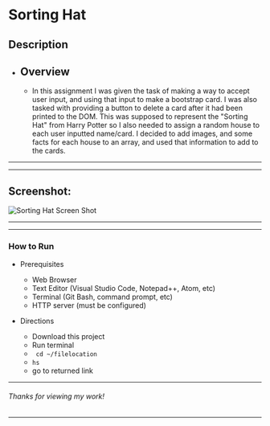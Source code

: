 # Sorting Hat

## Description
* ## Overview 
    * In this assignment I was given the task of making a way to accept user input, and using that input to make a bootstrap card. I was also tasked with providing a button to delete a card after it had been printed to the DOM. This was supposed to represent the "Sorting Hat" from Harry Potter so I also needed to assign a random house to each user inputted name/card. I decided to add images, and some facts for each house to an array, and used that information to add to the cards.

***
***

## Screenshot: 
![Sorting Hat Screen Shot][ss]

[ss]: link.png "Screen Shot alt txt"

***
***

### How to Run
* Prerequisites
    * Web Browser
    * Text Editor (Visual Studio Code, Notepad++, Atom, etc)
    * Terminal (Git Bash, command prompt, etc)
    * HTTP server (must be configured)

* Directions
    * Download this project
    * Run terminal
    * ``` cd ~/filelocation```
    * ``` hs ```
    * go to returned link

*****************************
###### Thanks for viewing my work!
*****************************


